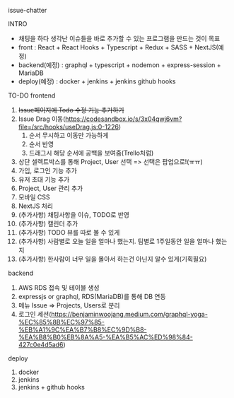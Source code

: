 issue-chatter

INTRO
- 채팅을 하다 생각난 이슈들을 바로 추가할 수 있는 프로그램을 만드는 것이 목표
- front : React + React Hooks + Typescript + Redux + SASS + NextJS(예정)
- backend(예정) : graphql + typescript + nodemon + express-session + MariaDB
- deploy(예정) : docker + jenkins + jenkins github hooks

TO-DO
frontend
1. <strike>Issue페이지에 Todo 수정 기능 추가하기</strike>
2. Issue Drag 이동(https://codesandbox.io/s/3x04qwj6vm?file=/src/hooks/useDrag.js:0-1226)
   1. 순서 무시하고 이동만 가능하게
   2. 순서 반영
   3. 드래그시 해당 순서에 공백을 보여줌(Trello처럼)
3. 상단 셀렉트박스를 통해 Project, User 선택 => 선택은 팝업으로!(ㅠㅠ)
4. 가입, 로그인 기능 추가
5. 유저 초대 기능 추가
6. Project, User 관리 추가
7. 모바일 CSS
8. NextJS 처리
9.  (추가사항) 채팅사항을 이슈, TODO로 반영
10. (추가사항) 캘린더 추가
11. (추가사항) TODO 뷰를 따로 볼 수 있게
12. (추가사항) 사람별로 오늘 일을 얼마나 했는지. 팀별로 1주일동안 일을 얼마나 했는지
13. (추가사항) 한사람이 너무 일을 몰아서 하는건 아닌지 알수 있게(기획필요)

backend
1. AWS RDS 접속 및 테이블 생성
2. expressjs or graphql, RDS(MariaDB)를 통해 DB 연동
3. 메뉴 Issue => Projects, Users로 분리
4. 로그인 세션(https://benjaminwoojang.medium.com/graphql-yoga-%EC%85%8B%EC%97%85-%EB%A1%9C%EA%B7%B8%EC%9D%B8-%EA%B8%B0%EB%8A%A5-%EA%B5%AC%ED%98%84-427c0e4d5ad6)

deploy
1. docker
2. jenkins
3. jenkins + github hooks